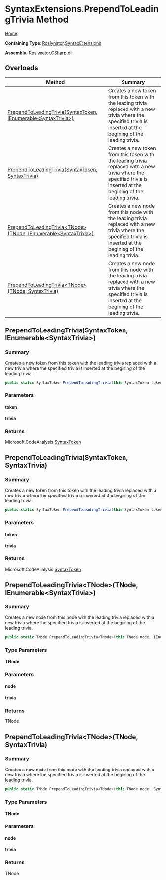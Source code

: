 <a name="_top"></a>

# SyntaxExtensions\.PrependToLeadingTrivia Method

[Home](../../../README.md#_top)

**Containing Type**: [Roslynator](../../README.md#_top)\.[SyntaxExtensions](../README.md#_top)

**Assembly**: Roslynator\.CSharp\.dll

## Overloads

| Method | Summary |
| ------ | ------- |
| [PrependToLeadingTrivia(SyntaxToken, IEnumerable\<SyntaxTrivia>)](../PrependToLeadingTrivia/README.md#Roslynator_SyntaxExtensions_PrependToLeadingTrivia_Microsoft_CodeAnalysis_SyntaxToken_System_Collections_Generic_IEnumerable_Microsoft_CodeAnalysis_SyntaxTrivia__) | Creates a new token from this token with the leading trivia replaced with a new trivia where the specified trivia is inserted at the begining of the leading trivia\. |
| [PrependToLeadingTrivia(SyntaxToken, SyntaxTrivia)](../PrependToLeadingTrivia/README.md#Roslynator_SyntaxExtensions_PrependToLeadingTrivia_Microsoft_CodeAnalysis_SyntaxToken_Microsoft_CodeAnalysis_SyntaxTrivia_) | Creates a new token from this token with the leading trivia replaced with a new trivia where the specified trivia is inserted at the begining of the leading trivia\. |
| [PrependToLeadingTrivia\<TNode>(TNode, IEnumerable\<SyntaxTrivia>)](#Roslynator_SyntaxExtensions_PrependToLeadingTrivia__1___0_System_Collections_Generic_IEnumerable_Microsoft_CodeAnalysis_SyntaxTrivia__) | Creates a new node from this node with the leading trivia replaced with a new trivia where the specified trivia is inserted at the begining of the leading trivia\. |
| [PrependToLeadingTrivia\<TNode>(TNode, SyntaxTrivia)](#Roslynator_SyntaxExtensions_PrependToLeadingTrivia__1___0_Microsoft_CodeAnalysis_SyntaxTrivia_) | Creates a new node from this node with the leading trivia replaced with a new trivia where the specified trivia is inserted at the begining of the leading trivia\. |

## PrependToLeadingTrivia\(SyntaxToken, IEnumerable\<SyntaxTrivia>\) <a name="Roslynator_SyntaxExtensions_PrependToLeadingTrivia_Microsoft_CodeAnalysis_SyntaxToken_System_Collections_Generic_IEnumerable_Microsoft_CodeAnalysis_SyntaxTrivia__"></a>

### Summary

Creates a new token from this token with the leading trivia replaced with a new trivia where the specified trivia is inserted at the begining of the leading trivia\.

```csharp
public static SyntaxToken PrependToLeadingTrivia(this SyntaxToken token, IEnumerable<SyntaxTrivia> trivia)
```

### Parameters

#### token

#### trivia

### Returns

Microsoft\.CodeAnalysis\.[SyntaxToken](https://docs.microsoft.com/en-us/dotnet/api/microsoft.codeanalysis.syntaxtoken)

## PrependToLeadingTrivia\(SyntaxToken, SyntaxTrivia\) <a name="Roslynator_SyntaxExtensions_PrependToLeadingTrivia_Microsoft_CodeAnalysis_SyntaxToken_Microsoft_CodeAnalysis_SyntaxTrivia_"></a>

### Summary

Creates a new token from this token with the leading trivia replaced with a new trivia where the specified trivia is inserted at the begining of the leading trivia\.

```csharp
public static SyntaxToken PrependToLeadingTrivia(this SyntaxToken token, SyntaxTrivia trivia)
```

### Parameters

#### token

#### trivia

### Returns

Microsoft\.CodeAnalysis\.[SyntaxToken](https://docs.microsoft.com/en-us/dotnet/api/microsoft.codeanalysis.syntaxtoken)

## PrependToLeadingTrivia\<TNode>\(TNode, IEnumerable\<SyntaxTrivia>\) <a name="Roslynator_SyntaxExtensions_PrependToLeadingTrivia__1___0_System_Collections_Generic_IEnumerable_Microsoft_CodeAnalysis_SyntaxTrivia__"></a>

### Summary

Creates a new node from this node with the leading trivia replaced with a new trivia where the specified trivia is inserted at the begining of the leading trivia\.

```csharp
public static TNode PrependToLeadingTrivia<TNode>(this TNode node, IEnumerable<SyntaxTrivia> trivia) where TNode : Microsoft.CodeAnalysis.SyntaxNode
```

### Type Parameters

#### TNode

### Parameters

#### node

#### trivia

### Returns

TNode

## PrependToLeadingTrivia\<TNode>\(TNode, SyntaxTrivia\) <a name="Roslynator_SyntaxExtensions_PrependToLeadingTrivia__1___0_Microsoft_CodeAnalysis_SyntaxTrivia_"></a>

### Summary

Creates a new node from this node with the leading trivia replaced with a new trivia where the specified trivia is inserted at the begining of the leading trivia\.

```csharp
public static TNode PrependToLeadingTrivia<TNode>(this TNode node, SyntaxTrivia trivia) where TNode : Microsoft.CodeAnalysis.SyntaxNode
```

### Type Parameters

#### TNode

### Parameters

#### node

#### trivia

### Returns

TNode

